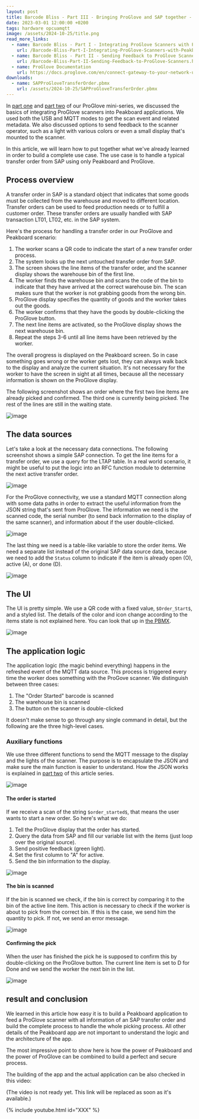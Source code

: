 ```yaml
---
layout: post
title: Barcode Bliss - Part III - Bringing ProGlove and SAP together - Transfer Order Use Case
date: 2023-03-01 12:00:00 +0200
tags: hardware opcuamqtt
image: /assets/2024-10-25/title.png
read_more_links:
  - name: Barcode Bliss - Part I - Integrating ProGlove Scanners with Peakboard
    url: /Barcode-Bliss-Part-I-Integrating-ProGlove-Scanners-with-Peakboard.html
  - name: Barcode Bliss - Part II - Sending Feedback to ProGlove Scanners
    url: /Barcode-Bliss-Part-II-Sending-Feedback-to-ProGlove-Scanners.html
  - name: ProGlove Documentation
    url: https://docs.proglove.com/en/connect-gateway-to-your-network-using-mqtt-integration.html
downloads:
  - name: SAPProGloveTransferOrder.pbmx
    url: /assets/2024-10-25/SAPProGloveTransferOrder.pbmx
---
```

In [part one](/Barcode-Bliss-Part-I-Integrating-ProGlove-Scanners-with-Peakboard.html) and [part two](/Barcode-Bliss-Part-II-Sending-Feedback-to-ProGlove-Scanners.html) of our ProGlove mini-series, we discussed the basics of integrating ProGlove scanners into Peakboard applications. We used both the USB and MQTT modes to get the scan event and related metadata. We also discussed options to send feedback to the scanner operator, such as a light with various colors or even a small display that's mounted to the scanner.

In this article, we will learn how to put together what we've already learned in order to build a complete use case. The use case is to handle a typical transfer order from SAP using only Peakboard and ProGlove.

## Process overview

A transfer order in SAP is a standard object that indicates that some goods must be collected from the warehouse and moved to different location. Transfer orders can be used to feed production needs or to fulfill a customer order. These transfer orders are usually handled with SAP transaction LT01, LT02, etc. in the SAP system.

Here's the process for handling a transfer order in our ProGlove and Peakboard scenario:

1. The worker scans a QR code to indicate the start of a new transfer order process.
1. The system looks up the next untouched transfer order from SAP.
2. The screen shows the line items of the transfer order, and the scanner display shows the warehouse bin of the first line.
3. The worker finds the warehouse bin and scans the code of the bin to indicate that they have arrived at the correct warehouse bin. The scan makes sure that the worker is not grabbing goods from the wrong bin.
4. ProGlove display specifies the quantity of goods and the worker takes out the goods.
5. The worker confirms that they have the goods by double-clicking the ProGlove button.
6. The next line items are activated, so the ProGlove display shows the next warehouse bin.
7. Repeat the steps 3-6 until all line items have been retrieved by the worker. 

The overall progress is displayed on the Peakboard screen. So in case something goes wrong or the worker gets lost, they can always walk back to the display and analyze the current situation. It's not necessary for the worker to have the screen in sight at all times, because all the necessary information is shown on the ProGlove display.

The following screenshot shows an order where the first two line items are already picked and confirmed. The third one is currently being picked. The rest of the lines are still in the waiting state.

![image](/assets/2024-10-25/010.png)

## The data sources

Let's take a look at the necessary data connections. The following screenshot shows a simple SAP connection. To get the line items for a transfer order, we use a query for the LTAP table. In a real world scenario, it might be useful to put the logic into an RFC function module to determine the next active transfer order.

![image](/assets/2024-10-25/020.png)

For the ProGlove connectivity, we use a standard MQTT connection along with some data paths in order to extract the useful information from the JSON string that's sent from ProGlove. The information we need is the scanned code, the serial number (to send back information to the display of the same scanner), and information about if the user double-clicked.

![image](/assets/2024-10-25/030.png)

The last thing we need is a table-like variable to store the order items. We need a separate list instead of the original SAP data source data, because we need to add the `Status` column to indicate if the item is already open (O), active (A), or done (D).

![image](/assets/2024-10-25/040.png)

## The UI 

The UI is pretty simple. We use a QR code with a fixed value, `$Order_Start$`, and a styled list. The details of the color and icon change according to the items state is not explained here. You can look that up in [the PBMX](/assets/2024-10-25/SAPProGloveTransferOrder.pbmx).

![image](/assets/2024-10-25/050.png)

## The application logic

The application logic (the magic behind everything) happens in the refreshed event of the MQTT data source. This process is triggered every time the worker does something with the ProGove scanner. We distinguish between three cases:

1. The "Order Started" barcode is scanned
2. The warehouse bin is scanned 
3. The button on the scanner is double-clicked

It doesn't make sense to go through any single command in detail, but the following are the three high-level cases.

### Auxiliary functions

We use three different functions to send the MQTT message to the display and the lights of the scanner. The purpose is to encapsulate the JSON and make sure the main function is easier to understand. How the JSON works is explained in [part two](/Barcode-Bliss-Part-II-Sending-Feedback-to-ProGlove-Scanners.html) of this article series.

![image](/assets/2024-10-25/055.png)

#### The order is started

If we receive a scan of the string `$order_started$`, that means the user wants to start a new order. So here's what we do:
1. Tell the ProGlove display that the order has started.
2. Query the data from SAP and fill our variable list with the items (just loop over the original source).
3. Send positive feedback (green light).
4. Set the first column to "A" for active.
5. Send the bin information to the display.

![image](/assets/2024-10-25/060.png)

#### The bin is scanned

If the bin is scanned we check, if the bin is correct by comparing it to the bin of the active line item. This action is necessary to check if the worker is about to pick from the correct bin. If this is the case, we send him the quantity to pick. If not, we send an error message.

![image](/assets/2024-10-25/070.png)

#### Confirming the pick

When the user has finished the pick he is supposed to confirm this by double-clicking on the ProGlove button. The current line item is set to D for Done and we send the worker the next bin in the list.

![image](/assets/2024-10-25/080.png)

## result and conclusion

We learned in this article how easy it is to build a Peakboard application to feed a ProGlove scanner with all information of an SAP transfer order and build the complete process to handle the whole picking process. All other details of the Peakboard app are not important to understand the logic and the architecture of the app. 

The most impressive point to show here is how the power of Peakboard and the power of ProGlove can be combined to build a perfect and secure process.

The building of the app and the actual application can be also checked in this video:

(The video is not ready yet. This link will be replaced as soon as it's available.)

{% include youtube.html id="XXX" %}



